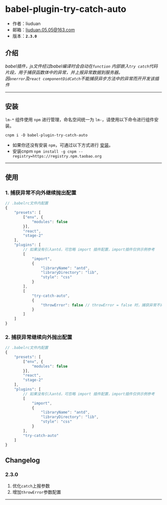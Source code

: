 # babel-plugin-try-catch-auto

* 作者：liuduan
* 邮箱：liuduan.05.05@163.com
* 版本：**`2.3.0`**

## 介绍

_babel插件，js文件经过babel编译时会自动在`function` 内部嵌入`try catch`代码片段，用于捕获函数体中的异常，并上报异常数据到服务器。
</br>
因`onerror`及`react componentDidCatch`不能捕获异步方法中的异常而开开发该插件_

---

## 安装

`lm-*` 组件使用 `npm` 进行管理，命名空间统一为 `lm-`，请使用以下命令进行组件安装。

```
cnpm i -D babel-plugin-try-catch-auto
```

- 如果你还没有安装 `npm`，可通过以下方式进行 [安装](https://nodejs.org/en/download/)。
- 安装cnpm `npm install -g cnpm --registry=https://registry.npm.taobao.org`


---

## 使用

### 1. 捕获异常不向外继续抛出配置
```javascript
// .babelrc文件内配置
{
    "presets": [
        ["env", {
            "modules": false
        }],
        "react",
        "stage-2"
    ],
    "plugins": [
        // 如果没有引入antd，可忽略 import 插件配置，import插件仅供示例参考
        [
            "import",
            {
                "libraryName": "antd",
                "libraryDirectory": "lib",
                "style": "css"
            }
        ],
        [
            "try-catch-auto", 
            {
                "throwError": false // throwError = false 时，捕获异常不向外继续抛出
            }
        ]
    ]
}
```

### 2. 捕获异常继续向外抛出配置
```javascript
// .babelrc文件内配置
{
    "presets": [
        ["env", {
            "modules": false
        }],
        "react",
        "stage-2"
    ],
    "plugins": [
        // 如果没有引入antd，可忽略 import 插件配置，import插件仅供示例参考
        [
            "import",
            {
                "libraryName": "antd",
                "libraryDirectory": "lib",
                "style": "css"
            }
        ],
        "try-catch-auto"
    ]
}
```


## Changelog

### 2.3.0
1. 优化`catch`上报参数
2. 增加`throwError`参数配置

---